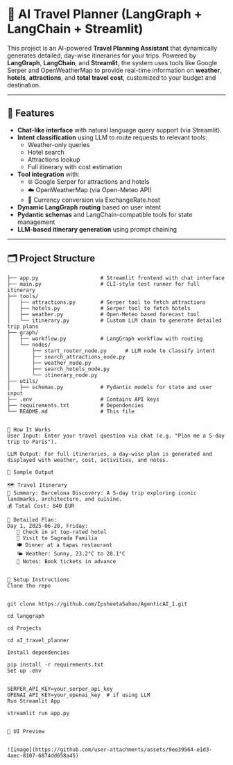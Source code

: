 # 🧳 AI Travel Planner (LangGraph + LangChain + Streamlit)

This project is an AI-powered **Travel Planning Assistant** that dynamically generates detailed, day-wise itineraries for your trips. Powered by **LangGraph**, **LangChain**, and **Streamlit**, the system uses 
tools like Google Serper and OpenWeatherMap to provide real-time information on **weather**, **hotels**, **attractions**, and **total travel cost**, customized to your budget and destination.

---

## 🚀 Features

- **Chat-like interface** with natural language query support (via Streamlit).
- **Intent classification** using LLM to route requests to relevant tools:
  - Weather-only queries
  - Hotel search
  - Attractions lookup
  - Full itinerary with cost estimation
- **Tool integration** with:
  - 🌐 Google Serper for attractions and hotels
  - ☁️ OpenWeatherMap (via Open-Meteo API)
  - 💸 Currency conversion via ExchangeRate.host
- **Dynamic LangGraph routing** based on user intent
- **Pydantic schemas** and LangChain-compatible tools for state management
- **LLM-based itinerary generation** using prompt chaining

---

## 🗂️ Project Structure

```text
├── app.py                    # Streamlit frontend with chat interface
├── main.py                   # CLI-style test runner for full itinerary
├── tools/
│   ├── attractions.py        # Serper tool to fetch attractions
│   ├── hotels.py             # Serper tool to fetch hotels
│   ├── weather.py            # Open-Meteo based forecast tool
│   └── itinerary.py          # Custom LLM chain to generate detailed trip plans
├── graph/
│   ├── workflow.py           # LangGraph workflow with routing
│   └── nodes/
│       ├── start_router_node.py      # LLM node to classify intent
│       ├── search_attractions_node.py
│       ├── weather_node.py
│       ├── search_hotels_node.py
│       └── itinerary_node.py
├── utils/
│   ├── schemas.py            # Pydantic models for state and user input
├── .env                      # Contains API keys
├── requirements.txt          # Dependencies
└── README.md                 # This file


🧠 How It Works
User Input: Enter your travel question via chat (e.g. "Plan me a 5-day trip to Paris").

LLM Output: For full itineraries, a day-wise plan is generated and displayed with weather, cost, activities, and notes.

📸 Sample Output

🗺️ Travel Itinerary
📌 Summary: Barcelona Discovery: A 5-day trip exploring iconic landmarks, architecture, and cuisine.
💰 Total Cost: 840 EUR

📅 Detailed Plan:
Day 1, 2025-06-20, Friday:
   🏨 Check in at top-rated hotel
   🎒 Visit to Sagrada Familia
   🍽️ Dinner at a tapas restaurant
   🌤️ Weather: Sunny, 23.2°C to 28.1°C
   📝 Notes: Book tickets in advance


🔧 Setup Instructions
Clone the repo


git clone https://github.com/IpsheetaSahoo/AgenticAI_1.git

cd langgraph

cd Projects

cd aI_travel_planner

Install dependencies

pip install -r requirements.txt
Set up .env


SERPER_API_KEY=your_serper_api_key
OPENAI_API_KEY=your_openai_key  # if using LLM
Run Streamlit App

streamlit run app.py


📸 UI Preview


![image](https://github.com/user-attachments/assets/9ee39564-e1d3-4aec-8107-6874dd658a45)
